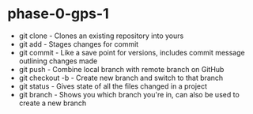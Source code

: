 # phase-0-gps-1
* git clone - Clones an existing repository into yours
* git add - Stages changes for commit
* git commit - Like a save point for versions, includes commit message outlining changes made
* git push - Combine local branch with remote branch on GitHub
* git checkout -b - Create new branch and switch to that branch
* git status - Gives state of all the files changed in a project
* git branch - Shows you which branch you're in, can also be used to create a new branch
